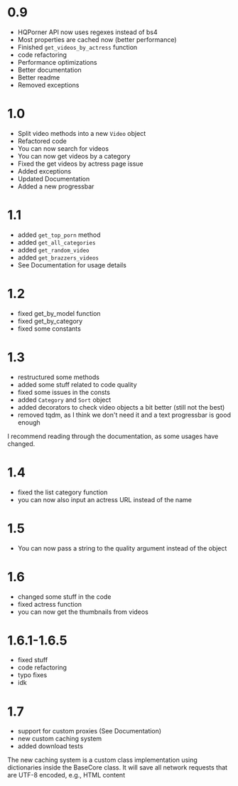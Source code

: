 # 0.9

- HQPorner API now uses regexes instead of bs4
- Most properties are cached now (better performance)
- Finished `get_videos_by_actress` function
- code refactoring
- Performance optimizations
- Better documentation
- Better readme
- Removed exceptions

# 1.0

- Split video methods into a new `Video` object
- Refactored code
- You can now search for videos
- You can now get videos by a category
- Fixed the get videos by actress page issue
- Added exceptions
- Updated Documentation
- Added a new progressbar

# 1.1

- added `get_top_porn` method
- added `get_all_categories`
- added `get_random_video`
- added `get_brazzers_videos`
- See Documentation for usage details

# 1.2

- fixed get_by_model function
- fixed get_by_category
- fixed some constants

# 1.3

- restructured some methods
- added some stuff related to code quality
- fixed some issues in the consts
- added `Category` and `Sort` object
- added decorators to check video objects a bit better (still not the best)
- removed tqdm, as I think we don't need it and a text progressbar is good enough

I recommend reading through the documentation, as some usages have changed.

# 1.4

- fixed the list category function
- you can now also input an actress URL instead of the name

# 1.5

- You can now pass a string to the quality argument instead of the object

# 1.6
- changed some stuff in the code
- fixed actress function
- you can now get the thumbnails from videos

# 1.6.1-1.6.5
- fixed stuff
- code refactoring
- typo fixes
- idk

# 1.7
- support for custom proxies (See Documentation)
- new custom caching system
- added download tests

The new caching system is a custom class implementation using dictionaries inside the BaseCore class.
It will save all network requests that are UTF-8 encoded, e.g., HTML content